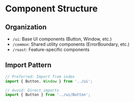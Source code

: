 # Component Structure

## Organization
- `/ui`: Base UI components (Button, Window, etc.)
- `/common`: Shared utility components (ErrorBoundary, etc.)
- `/roast`: Feature-specific components

## Import Pattern
```typescript
// Preferred: Import from index
import { Button, Window } from '../ui';

// Avoid: Direct imports
import { Button } from '../ui/Button';
```